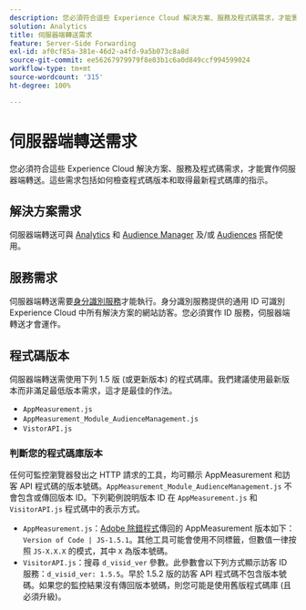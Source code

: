 ```yaml
---
description: 您必須符合這些 Experience Cloud 解決方案、服務及程式碼需求，才能實作伺服器端轉送。這些需求包括如何檢查程式碼版本和取得最新程式碼庫的指示。
solution: Analytics
title: 伺服器端轉送需求
feature: Server-Side Forwarding
exl-id: af0cf85a-381e-46d2-a4fd-9a5b073c8a8d
source-git-commit: ee56267979979f8e03b1c6a0d849ccf994599024
workflow-type: tm+mt
source-wordcount: '315'
ht-degree: 100%

---
```


# 伺服器端轉送需求

您必須符合這些 Experience Cloud 解決方案、服務及程式碼需求，才能實作伺服器端轉送。這些需求包括如何檢查程式碼版本和取得最新程式碼庫的指示。

## 解決方案需求

伺服器端轉送可與 [Analytics](https://www.adobe.com/tw/data-analytics-cloud/analytics.html) 和 [Audience Manager](https://www.adobe.com/tw/data-analytics-cloud/audience-manager.html) 及/或 [ Audiences](https://experienceleague.adobe.com/docs/core-services/interface/audiences/audience-library.html?lang=zh-Hant) 搭配使用。

## 服務需求

伺服器端轉送需要[身分識別服務](https://experienceleague.adobe.com/docs/id-service/using/home.html?lang=zh-Hant)才能執行。身分識別服務提供的通用 ID 可識別 Experience Cloud 中所有解決方案的網站訪客。您必須實作 ID 服務，伺服器端轉送才會運作。

## 程式碼版本

伺服器端轉送需使用下列 1.5 版 (或更新版本) 的程式碼庫。我們建議使用最新版本而非滿足最低版本需求，這才是最佳的作法。

* `AppMeasurement.js`
* `AppMeasurement_Module_AudienceManagement.js`
* `VistorAPI.js`

### 判斷您的程式碼庫版本

任何可監控瀏覽器發出之 HTTP 請求的工具，均可顯示 AppMeasurement 和訪客 API 程式碼的版本號碼。`AppMeasurement_Module_AudienceManagement.js` 不會包含或傳回版本 ID。下列範例說明版本 ID 在 `AppMeasurement.js` 和 `VisitorAPI.js` 程式碼中的表示方式。

* `AppMeasurement.js`：[Adobe 除錯程式](https://experienceleague.adobe.com/docs/analytics/implementation/validate/debugger.html?lang=zh-Hant)傳回的 AppMeasurement 版本如下： `Version of Code | JS-1.5.1`。其他工具可能會使用不同標籤，但數值一律按照 `JS-X.X.X` 的模式，其中 `X` 為版本號碼。
* `VisitorAPI.js`：搜尋 `d_visid_ver` 參數。此參數會以下列方式顯示訪客 ID 服務：`d_visid_ver: 1.5.5`。早於 1.5.2 版的訪客 API 程式碼不包含版本號碼。如果您的監控結果沒有傳回版本號碼，則您可能是使用舊版程式碼庫 (且必須升級)。
